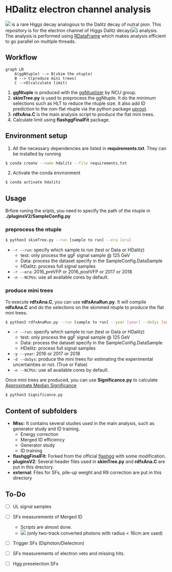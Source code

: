 # HDalitz electron channel analysis

<img src="https://render.githubusercontent.com/render/math?math=H\rightarrow\gamma^*\gamma\rightarrow ll\gamma"> is a rare Higgs decay analogous to the Dalitz decay of nutral pion. This repository is for the electron channel of Higgs Dalitz decay(<img src="https://render.githubusercontent.com/render/math?math=l=e">) analysis. The analysis is performed using [RDataFrame](https://root.cern/doc/master/classROOT_1_1RDataFrame.html) which makes analysis efficient to go parallel on multiple threads.


## Workflow
```mermaid
graph LR
    A(ggNtuple) --> B(skim the ntuple)
    B --> C(produce mini trees)
    C -->D(calculate limit)
```
1. **ggNtuple** is produced with the [ggNtuplizer](https://github.com/cmkuo/ggAnalysis/tree/106X) by NCU group.
2. **skimTree.py** is used to preprocess the ggNtuple. It do the minimum selections such as HLT to reduce the ntuple size. It also add ID prediction to the non-flat ntuple via the python package [uproot](https://uproot.readthedocs.io/en/latest/index.html).
3. **rdfxAna.C** is the main analysis script to produce the flat mini trees.
4. Calculate limit using **flashggFinalFit** package.

## Environment setup
1. All the necessary dependencies are listed in **requirements.txt**. They can be installed by running
```bash
$ conda create --name hdalitz --file requirements.txt
```

2. Activate the conda environment
```bash
$ conda activate hdalitz
```

## Usage
Brfore runing the sripts, you need to specify the path of the ntuple in **./pluginsV2/SampleConfig.py**

### preprocess the ntuple
```bash
$ python3 skimTree.py --run [sample to run] --era [era]
```
- `-r --run`: specify which sample to run (test or Data or HDalitz)
  - test: only process the ggF signal sample @ 125 GeV
  - Data: process the dataset specify in the SampleConfig.DataSample
  - HDalitz: process full signal samples
- `-r --era`: 2016_preVFP or 2016_postVFP or 2017 or 2018
- `-n --NCPUs`: use all available cores by default.

### produce mini trees
To execute **rdfxAna.C**, you can use **rdfxAnaRun.py**. It will compile **rdfxAna.C** and do the selections on the skimmed ntuple to produce the flat mini trees.
```bash
$ python3 rdfxAnaRun.py --run [sample to run] --year [year] --doSys [option]
```
- `-r --run`: specify which sample to run (test or Data or HDalitz)
  - test: only process the ggF signal sample @ 125 GeV
  - Data: process the dataset specify in the SampleConfig.DataSample
  - HDalitz: process full signal samples
- `-y --year`: 2016 or 2017 or 2018
- `-d --doSys`: produce the mini trees for estimating the experimental uncertainties or not. (True or False)
- `-n --NCPUs`: use all available cores by default.

Once mini trees are produced, you can use **Significance.py** to calculate [Approximate Median Significance](https://arxiv.org/abs/1007.1727)
```bash
$ python3 Significance.py
```


## Content of subfolders
- **Misc**: It contains several studies used in the main analysis, such as generator study and ID training.
  - Energy correction
  - Merged ID efficiency
  - Generator study
  - ID training
- **flashggFinalFit**: Forked from the official [flashgg](https://github.com/cms-analysis/flashggFinalFit) with some modification.
- **pluginsV2**: Several header files used in **skimTree.py** and **rdfxAna.C** are put in this drectory.
- **external**: Files for SFs, pile-up weight and R9 correction are put in this directory


## To-Do
- [ ] UL signal samples
- [ ] SFs measurements of Merged ID
  - Scripts are almost done.
  - <img src="https://render.githubusercontent.com/render/math?math=Z\rightarrow\mu\mu\gamma"> (only two-track converted photons with radius < 16cm are used)
- [ ] Trigger SFs (Diphoton/Dielectron)
- [ ] SFs measurements of electron veto and missing hits.
- [ ] Hgg preselection SFs


